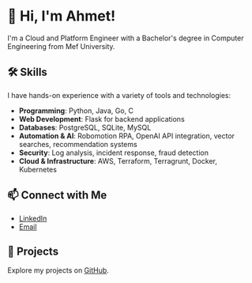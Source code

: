 # 👋 Hi, I'm Ahmet!

I'm a Cloud and Platform Engineer with a Bachelor's degree in Computer Engineering from Mef University.

## 🛠️ **Skills**

I have hands-on experience with a variety of tools and technologies:

- **Programming**: Python, Java, Go, C
- **Web Development**: Flask for backend applications
- **Databases**: PostgreSQL, SQLite, MySQL
- **Automation & AI**: Robomotion RPA, OpenAI API integration, vector searches, recommendation systems
- **Security**: Log analysis, incident response, fraud detection
- **Cloud & Infrastructure**: AWS, Terraform, Terragrunt, Docker, Kubernetes

## 📫 **Connect with Me**
- [LinkedIn](https://www.linkedin.com/in/hacioglua/)
- [Email](mailto:hacioglua777@gmail.com)

## 📂 **Projects**
Explore my projects on [GitHub](https://github.com/hacioglua).
